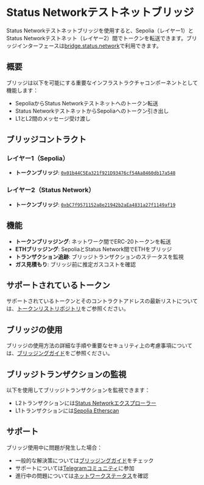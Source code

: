 # Status Networkテストネットブリッジ

Status Networkテストネットブリッジを使用すると、Sepolia（レイヤー1）とStatus Networkテストネット（レイヤー2）間でトークンを転送できます。ブリッジインターフェースは[bridge.status.network](https://bridge.status.network)で利用できます。

## 概要

ブリッジは以下を可能にする重要なインフラストラクチャコンポーネントとして機能します：
- SepoliaからStatus Networkテストネットへのトークン転送
- Status NetworkテストネットからSepoliaへのトークン引き出し
- L1とL2間のメッセージ受け渡し

## ブリッジコントラクト

### レイヤー1（Sepolia）
- **トークンブリッジ**: [`0x01b44C5Ea321f921D93476cf54Aa8460db17a548`](https://sepolia.etherscan.io/address/0x01b44C5Ea321f921D93476cf54Aa8460db17a548)

### レイヤー2（Status Network）
- **トークンブリッジ**: [`0xbC7f9571152a8e21942b2aEa4831a27f1149af19`](https://sepoliascan.status.network/address/0xbC7f9571152a8e21942b2aEa4831a27f1149af19)

## 機能

- **トークンブリッジング**: ネットワーク間でERC-20トークンを転送
- **ETHブリッジング**: SepoliaとStatus Network間でETHをブリッジ
- **トランザクション追跡**: ブリッジトランザクションのステータスを監視
- **ガス見積もり**: ブリッジ前に推定ガスコストを確認

## サポートされているトークン

サポートされているトークンとそのコントラクトアドレスの最新リストについては、[トークンリストリポジトリ](https://github.com/status-im/status-network-token-list)をご参照ください。

## ブリッジの使用

ブリッジの使用方法の詳細な手順や重要なセキュリティ上の考慮事項については、[ブリッジングガイド](../general-info/bridge/bridging-testnet.md)をご参照ください。

## ブリッジトランザクションの監視

以下を使用してブリッジトランザクションを監視できます：
- L2トランザクションには[Status Networkエクスプローラー](https://sepoliascan.status.network)
- L1トランザクションには[Sepolia Etherscan](https://sepolia.etherscan.io)

## サポート

ブリッジ使用中に問題が発生した場合：
- 一般的な解決策については[ブリッジングガイド](../general-info/bridge/bridging-testnet.md)をチェック
- サポートについては[Telegramコミュニティ](https://t.me)に参加
- 進行中の問題については[ネットワークステータス](https://health.status.network)を確認

